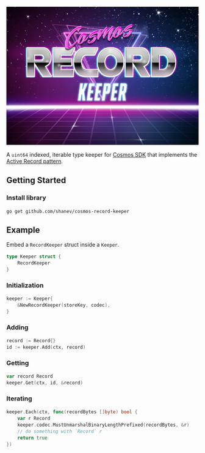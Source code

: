 ![logo](./logo.jpg)

A `uint64` indexed, iterable type keeper for [Cosmos SDK](https://github.com/cosmos/cosmos-sdk) that implements the [Active Record pattern](https://en.wikipedia.org/wiki/Active_record_pattern).

## Getting Started

### Install library

```
go get github.com/shanev/cosmos-record-keeper
```

## Example

Embed a `RecordKeeper` struct inside a `Keeper`.

```go
type Keeper struct {
    RecordKeeper
}
```

### Initialization

```go
keeper := Keeper{
    &NewRecordKeeper(storeKey, codec),
}
```

### Adding

```go
record := Record{}
id := keeper.Add(ctx, record)
```

### Getting

```go
var record Record
keeper.Get(ctx, id, &record)
```

### Iterating

```go
keeper.Each(ctx, func(recordBytes []byte) bool {
    var r Record
    keeper.codec.MustUnmarshalBinaryLengthPrefixed(recordBytes, &r)
    // do something with `Record` r
    return true
})
```